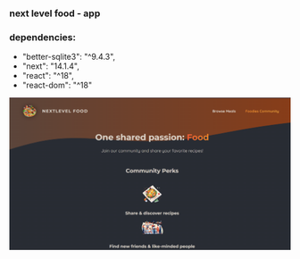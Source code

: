 ### next level food - app

### dependencies:

- "better-sqlite3": "^9.4.3",
- "next": "14.1.4",
- "react": "^18",
- "react-dom": "^18"

![alt text](image.png)
